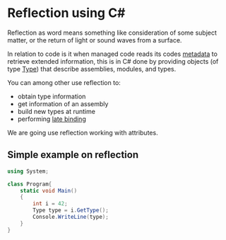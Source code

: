 # Reflection using C#

Reflection as word means something like consideration of some subject matter, or the return of light or sound waves from a surface.

In relation to code is it when managed code reads its codes [metadata](https://en.wikipedia.org/wiki/Metadata) to retrieve extended information, this is in C# done by providing objects (of type [Type](https://docs.microsoft.com/en-us/dotnet/api/system.type)) that describe assemblies, modules, and types.

You can among other use reflection to:
* obtain type information
* get information of an assembly
* build new types at runtime
* performing [late binding](https://www.geeksforgeeks.org/late-binding-using-reflection-in-c-sharp/) 

We are going use reflection working with attributes.

## Simple example on reflection

```C# runnable
using System;

class Program{
    static void Main()
    {
    	int i = 42;
    	Type type = i.GetType();
    	Console.WriteLine(type);
    }
}
```


